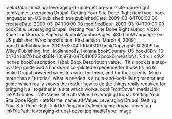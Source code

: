 metaData:
    itemSlug: leveraging-drupal-getting-your-site-done-right
    itemName: Leveraging Drupal: Getting Your Site Done Right
    itemType: book
    language: en-US
    published: true
    publishedDate: 2009-03-04T00:00:00
    createdDate: 2009-03-04T00:00:00
    modifiedDate: 2009-03-04T00:00:00
bookTitle: Leveraging Drupal: Getting Your Site Done Right
author: Victor Kane
bookFormat: Paperback
bookNumberPages: 480
bookLanguage: en-US
publisher: Wrox
bookEdition: First edition (March 4, 2009)
bookDatePublication: 2009-03-04T00:00:00
bookCopyright: © 2009 by Wiley Publishing, Inc., Indianapolis, Indiana
bookCountry: US
bookISBN-10: 0470410876
bookISBN-13: 978-0470410875
bookDimensions: 7.4 x 1 x 9.2 inches
bookDescription:
    label: Book Description
    value: |
        This book is a step-by-step guide and a hands-on co-piloted experience for those trying to make Drupal powered websites work for them, and for their clients. Much more than a "tutorial", what is needed is a nuts-and-bolts living mentor and guide which really shows the reader how to do the things really required for bringing it all together in a site which works.
bookFrontCover:
    mediaLink:
        linkAttributes:
            - attrName: title
              attrValue: Leveraging Drupal: Getting Your Site Done Right
            - attrName: name
              attrValue: Leveraging Drupal: Getting Your Site Done Right
        linkUrl: /img/books/leveraging-drupal-cover.jpg
        linkFilePath: leveraging-drupal-cover.jpg
    mediaType: image
